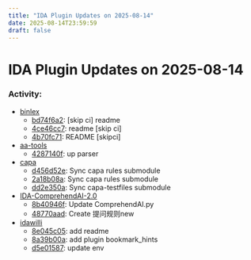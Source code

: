 ```yaml
---
title: "IDA Plugin Updates on 2025-08-14"
date: 2025-08-14T23:59:59
draft: false
---
```


# IDA Plugin Updates on 2025-08-14

### Activity:
  - [binlex](https://github.com/c3rb3ru5d3d53c/binlex)
    - [bd74f6a2](https://github.com/c3rb3ru5d3d53c/binlex/commit/bd74f6a2164bf8182f5edb61980d0aa90514ec7c): [skip ci] readme
    - [4ce46cc7](https://github.com/c3rb3ru5d3d53c/binlex/commit/4ce46cc71ee114a05a8327115283b5fc8292e10c): readme [skip ci]
    - [4b70fc71](https://github.com/c3rb3ru5d3d53c/binlex/commit/4b70fc711a880c367aa4d6c030be94962ed529e5): README [skipci]
  - [aa-tools](https://github.com/JPCERTCC/aa-tools)
    - [4287140f](https://github.com/JPCERTCC/aa-tools/commit/4287140fc4768dd26903572fcf4b4f27aec1ffaa): up parser
  - [capa](https://github.com/mandiant/capa)
    - [d456d52e](https://github.com/mandiant/capa/commit/d456d52e8189005077eea338b8f388e84fb1f253): Sync capa rules submodule
    - [2a18b08a](https://github.com/mandiant/capa/commit/2a18b08a80fafe77bba19795d916651acc17ef04): Sync capa rules submodule
    - [dd2e350a](https://github.com/mandiant/capa/commit/dd2e350a1a00cd556850d5ea6d21f51810addf2b): Sync capa-testfiles submodule
  - [IDA-ComprehendAI-2.0](https://github.com/SharkJ0001/IDA-ComprehendAI-2.0)
    - [8b40946f](https://github.com/SharkJ0001/IDA-ComprehendAI-2.0/commit/8b40946f6e05ae916141c5f96d51e9a668bce4af): Update ComprehendAI.py
    - [48770aad](https://github.com/SharkJ0001/IDA-ComprehendAI-2.0/commit/48770aad7162f1c1f08730e63923e189eb36d07d): Create 提问规则new
  - [idawilli](https://github.com/williballenthin/idawilli)
    - [8e045c05](https://github.com/williballenthin/idawilli/commit/8e045c052e133d217008a5a00673a96c7a0fc7e1): add readme
    - [8a39b00a](https://github.com/williballenthin/idawilli/commit/8a39b00a95d62b3521d1fb04402597f30532628d): add plugin bookmark_hints
    - [d5e01587](https://github.com/williballenthin/idawilli/commit/d5e015876b99d5245bb3134ccb20979c744c3fc6): update env

<style>
/* wider content, default is 36em, which is a better text reading width */
nav.container,
main.container {
  max-width: 42em;
}

</style>